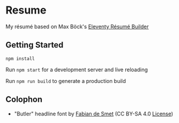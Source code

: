 # Resume

My résumé based on Max Böck's [Eleventy Résumé Builder](https://github.com/maxboeck/resume])
 


## Getting Started

`npm install`

Run `npm start` for a development server and live reloading

Run `npm run build` to generate a production build

## Colophon

* "Butler" headline font by [Fabian de Smet](https://fabiandesmet.com/portfolio/butler-font/) (CC BY-SA 4.0 [License](https://github.com/maxboeck/resume/tree/master/src/assets/fonts/Butler_ButlerStencil_FontLicense_v1_0.pdf))
